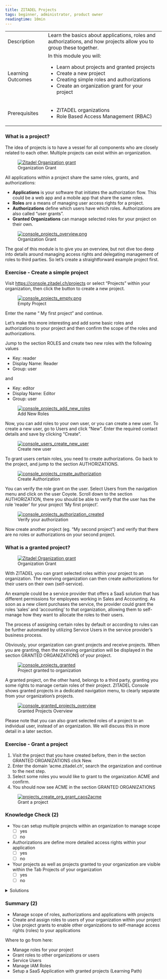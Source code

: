 ```yaml
---
title: ZITADEL Projects
tags: beginner, administrator, product owner
readingtime: 10min
---
```



| | |
| --- | --- |
| Description | Learn the basics about applications, roles and authorizations, and how projects allow you to group these together. |
| Learning Outcomes | In this module you will: <ul><li>Learn about projects and granted projects</li><li>Create a new project</li><li>Creating simple roles and authorizations</li><li>Create an organization grant for your project</li></ul> |
| Prerequisites | <ul><li>ZITADEL organizations</li><li>Role Based Access Management (RBAC)</li></ul> |

### What is a project?

The idea of projects is to have a vessel for all components who are closely related to each other. Multiple projects can exist within an organization.

<figure itemprop="associatedMedia" itemscope itemtype="http://schema.org/ImageObject">
    <a href="img/zitadel_organization_grant.png" itemprop="contentUrl" data-size="1920x1080">
        <img src="img/zitadel_organization_grant.png" itemprop="thumbnail" alt="Zitadel Organization grant" />
    </a>
    <figcaption itemprop="caption description">Organization Grant</figcaption>
</figure>

All applications within a project share the same roles, grants, and authorizations:

* **Applications** is your software that initiates the authorization flow. This could be a web app and a mobile app that share the same roles.
* **Roles** are a means of managing user access rights for a project. 
* **Authorizations** define which users have which roles. Authorizations are also called “user grants”.
* **Granted Organizations** can manage selected roles for your project on their own.

<figure itemprop="associatedMedia" itemscope itemtype="http://schema.org/ImageObject">
    <a href="img/console_projects_overview.png" itemprop="contentUrl" data-size="1920x1080">
        <img src="img/console_projects_overview.png" itemprop="thumbnail" alt="console_projects_overview.png" />
    </a>
    <figcaption itemprop="caption description">Organization Grant</figcaption>
</figure>

The goal of this module is to give you an overview, but not dive too deep into details around managing access rights and delegating management of roles to third parties. So let’s create a straightforward example project first.

### Exercise - Create a simple project

Visit https://console.zitadel.ch/projects or select “Projects” within your organization, then click the button to create a new project. 


<figure itemprop="associatedMedia" itemscope itemtype="http://schema.org/ImageObject">
    <a href="img/console_projects_empty.png" itemprop="contentUrl" data-size="1920x1080">
        <img src="img/console_projects_empty.png" itemprop="thumbnail" alt="console_projects_empty.png" />
    </a>
    <figcaption itemprop="caption description">Empty Project</figcaption>
</figure>

Enter the name “ My first project” and continue.

Let’s make this more interesting and add some basic roles and authorizations to your project and then confirm the scope of the roles and authorizations.

Jump to the section ROLES and create two new roles with the following values

* Key: reader
* Display Name: Reader
* Group: user

and

* Key: editor
* Display Name: Editor
* Group: user

<figure itemprop="associatedMedia" itemscope itemtype="http://schema.org/ImageObject">
    <a href="img/console_projects_add_new_roles.gif" itemprop="contentUrl" data-size="1920x1080">
        <img src="img/console_projects_add_new_roles.gif" itemprop="thumbnail" alt="console_projects_add_new_roles" />
    </a>
    <figcaption itemprop="caption description">Add New Roles</figcaption>
</figure>

Now, you can add roles to your own user, or you can create a new user. To create a new user, go to Users and click “New”. Enter the required contact details and save by clicking “Create”.

<figure itemprop="associatedMedia" itemscope itemtype="http://schema.org/ImageObject">
    <a href="img/console_users_create_new_user.gif" itemprop="contentUrl" data-size="1920x1080">
        <img src="img/console_users_create_new_user.gif" itemprop="thumbnail" alt="console_users_create_new_user" />
    </a>
    <figcaption itemprop="caption description">Create new user</figcaption>
</figure>

To grant users certain roles, you need to create authorizations. Go back to the project, and jump to the section AUTHORIZATIONS.

<figure itemprop="associatedMedia" itemscope itemtype="http://schema.org/ImageObject">
    <a href="img/console_projects_create_authorization.gif" itemprop="contentUrl" data-size="1920x1080">
        <img src="img/console_projects_create_authorization.gif" itemprop="thumbnail" alt="console_projects_create_authorization" />
    </a>
    <figcaption itemprop="caption description">Create Authorization</figcaption>
</figure>

You can verify the role grant on the user. Select Users from the navigation menu and click on the user Coyote. Scroll down to the section AUTHORIZATION, there you should be able to verify that the user has the role ‘reader’ for your project ‘My first project’.

<figure itemprop="associatedMedia" itemscope itemtype="http://schema.org/ImageObject">
    <a href="img/console_projects_authorization_created.png" itemprop="contentUrl" data-size="1920x1080">
        <img src="img/console_projects_authorization_created.png" itemprop="thumbnail" alt="console_projects_authorization_created" />
    </a>
    <figcaption itemprop="caption description">Verify your authorization</figcaption>
</figure>

Now create another project (eg. “My second project”) and verify that there are no roles or authorizations on your second project.

### What is a granted project?

<figure itemprop="associatedMedia" itemscope itemtype="http://schema.org/ImageObject">
    <a href="img/zitadel_organization_grant.png" itemprop="contentUrl" data-size="1920x1080">
        <img src="img/zitadel_organization_grant.png" itemprop="thumbnail" alt="Zitadel Organization grant" />
    </a>
    <figcaption itemprop="caption description">Organization Grant</figcaption>
</figure>

With ZITADEL you can grant selected roles within your project to an organization. The receiving organization can then create authorizations for their users on their own (self-service). 

An example could be a service provider that offers a SaaS solution that has different permissions for employees working in Sales and Accounting. As soon as a new client purchases the service, the provider could grant the roles ‘sales’ and ‘accounting’ to that organization, allowing them to self-manage how they want to allocate the roles to their users.

The process of assigning certain roles by default or according to rules can be further automated by utilizing Service Users in the service provider’s business process.

Obviously, your organization can grant projects and receive projects. When you are granting, then the receiving organization will be displayed in the section GRANTED ORGANIZATIONS of your project.

<figure itemprop="associatedMedia" itemscope itemtype="http://schema.org/ImageObject">
    <a href="img/console_projects_granted.png" itemprop="contentUrl" data-size="1920x1080">
        <img src="img/console_projects_granted.png" itemprop="thumbnail" alt="console_projects_granted" />
    </a>
    <figcaption itemprop="caption description">Project granted to organization</figcaption>
</figure>

A granted project, on the other hand, belongs to a third party, granting you some rights to manage certain roles of their project. ZITADEL Console shows granted projects in a dedicated navigation menu, to clearly separate from your organization’s projects. 

<figure itemprop="associatedMedia" itemscope itemtype="http://schema.org/ImageObject">
    <a href="img/console_granted_projects_overview.png" itemprop="contentUrl" data-size="1920x1080">
        <img src="img/console_granted_projects_overview.png" itemprop="thumbnail" alt="console_granted_projects_overview" />
    </a>
    <figcaption itemprop="caption description">Granted Projects Overview</figcaption>
</figure>

Please note that you can also grant selected roles of a project to an individual user, instead of an organization. We will discuss this in more detail in a later section.

### Exercise - Grant a project

1. Visit the project that you have created before, then in the section GRANTED ORGANIZATIONS click New. 
2. Enter the domain ‘acme.zitadel.ch’, search the organization and continue to the next step.
3. Select some roles you would like to grant to the organization ACME and confirm.
4. You should now see ACME in the section GRANTED ORGANIZATIONS

<figure itemprop="associatedMedia" itemscope itemtype="http://schema.org/ImageObject">
    <a href="img/projects_create_org_grant_caos2acme.gif" itemprop="contentUrl" data-size="1920x1080">
        <img src="img/projects_create_org_grant_caos2acme.gif" itemprop="thumbnail" alt="projects_create_org_grant_caos2acme" />
    </a>
    <figcaption itemprop="caption description">Grant a project</figcaption>
</figure>


### Knowledge Check (2)

* You can setup multiple projects within an organization to manage scope
    - [ ] yes
    - [ ] no
* Authorizations are define more detailed access rights within your application
    - [ ] yes
    - [ ] no
* Your projects as well as projects granted to your organization are visible within the Tab Projects of your organization
    - [ ] yes
    - [ ] no

<details>
    <summary>
        Solutions
    </summary>

* You can setup multiple projects within an organization to manage scope
    - [x] yes
    - [ ] no
* Authorizations are define more detailed access rights within your application
    - [ ] yes
    - [x] no (Authorizations link users to certain roles)
* Your projects as well as projects granted to your organization are visible within the Tab Projects of your organization
    - [ ] yes
    - [x] no (Projects and Granted Projects are shown on different tabs)
    
</details>

### Summary (2)

* Manage scope of roles, authorizations and applications with projects
* Create and assign roles to users of your organization within your project
* Use project grants to enable other organizations to self-manage access rights (roles) to your applications

Where to go from here: 
* Manage roles for your project
* Grant roles to other organizations or users
* Service Users
* Manage IAM Roles
* Setup a SaaS Application with granted projects (Learning Path)